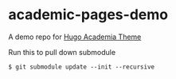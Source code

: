 # academic-pages-demo

A demo repo for [Hugo Academia Theme](https://github.com/zzsqwq/hugo-academia-theme)

Run this to pull down submodule
```shell
$ git submodule update --init --recursive
```
